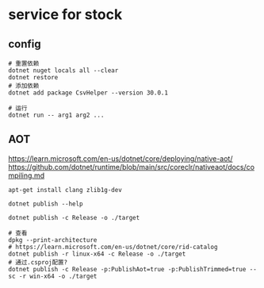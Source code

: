 # service for stock

## config

```shell
# 重置依赖
dotnet nuget locals all --clear
dotnet restore
# 添加依赖
dotnet add package CsvHelper --version 30.0.1

# 运行
dotnet run -- arg1 arg2 ...
```

## AOT

<https://learn.microsoft.com/en-us/dotnet/core/deploying/native-aot/>
<https://github.com/dotnet/runtime/blob/main/src/coreclr/nativeaot/docs/compiling.md>

```shell
apt-get install clang zlib1g-dev

dotnet publish --help

dotnet publish -c Release -o ./target

# 查看
dpkg --print-architecture
# https://learn.microsoft.com/en-us/dotnet/core/rid-catalog
dotnet publish -r linux-x64 -c Release -o ./target
# 通过.csproj配置?
dotnet publish -c Release -p:PublishAot=true -p:PublishTrimmed=true --sc -r win-x64 -o ./target
```
